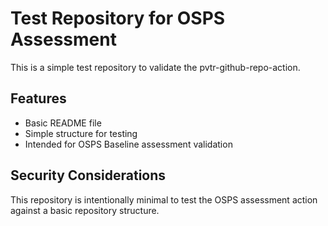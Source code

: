 # Test Repository for OSPS Assessment

This is a simple test repository to validate the pvtr-github-repo-action.

## Features

- Basic README file
- Simple structure for testing
- Intended for OSPS Baseline assessment validation

## Security Considerations

This repository is intentionally minimal to test the OSPS assessment action against a basic repository structure.
